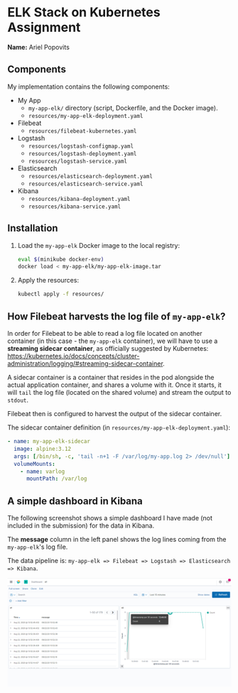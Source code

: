 # ELK Stack on Kubernetes Assignment

**Name:** Ariel Popovits

## Components

My implementation contains the following components:

- My App
  - `my-app-elk/` directory (script, Dockerfile, and the Docker image).
  - `resources/my-app-elk-deployment.yaml`
- Filebeat
  - `resources/filebeat-kubernetes.yaml`
- Logstash
  - `resources/logstash-configmap.yaml`
  - `resources/logstash-deployment.yaml`
  - `resources/logstash-service.yaml`
- Elasticsearch
  - `resources/elasticsearch-deployment.yaml`
  - `resources/elasticsearch-service.yaml`
- Kibana
  - `resources/kibana-deployment.yaml`
  - `resources/kibana-service.yaml`

## Installation

1. Load the `my-app-elk` Docker image to the local registry:

   ```bash
   eval $(minikube docker-env)
   docker load < my-app-elk/my-app-elk-image.tar
   ```

2. Apply the resources:
   ```bash
   kubectl apply -f resources/
   ```

## How Filebeat harvests the log file of `my-app-elk`?

In order for Filebeat to be able to read a log file located on another container (in this case - the `my-app-elk` container), we will have to use a **streaming sidecar container**, as officially suggested by Kubernetes:
https://kubernetes.io/docs/concepts/cluster-administration/logging/#streaming-sidecar-container.

A sidecar container is a container that resides in the pod alongside the actual application container, and shares a volume with it. Once it starts, it will `tail` the log file (located on the shared volume) and stream the output to `stdout`.

Filebeat then is configured to harvest the output of the sidecar container.

The sidecar container definition (in `resources/my-app-elk-deployment.yaml`):

```yaml
- name: my-app-elk-sidecar
  image: alpine:3.12
  args: [/bin/sh, -c, 'tail -n+1 -F /var/log/my-app.log 2> /dev/null']
  volumeMounts:
    - name: varlog
      mountPath: /var/log
```

## A simple dashboard in Kibana

The following screenshot shows a simple dashboard I have made (not included in the submission) for the data in Kibana.

The **message** column in the left panel shows the log lines coming from the `my-app-elk`'s log file.

The data pipeline is: `my-app-elk => Filebeat => Logstash => Elasticsearch => Kibana`.

![kibana-dashboard](kibana-dashboard.png)
